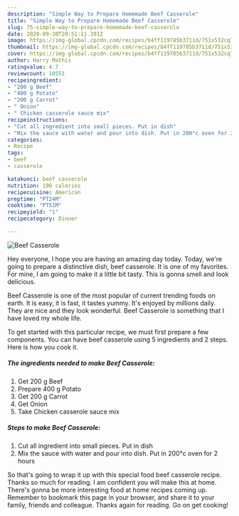 ```yaml
---
description: "Simple Way to Prepare Homemade Beef Casserole"
title: "Simple Way to Prepare Homemade Beef Casserole"
slug: 75-simple-way-to-prepare-homemade-beef-casserole
date: 2020-09-30T20:51:11.391Z
image: https://img-global.cpcdn.com/recipes/b4ff119785b3711d/751x532cq70/beef-casserole-recipe-main-photo.jpg
thumbnail: https://img-global.cpcdn.com/recipes/b4ff119785b3711d/751x532cq70/beef-casserole-recipe-main-photo.jpg
cover: https://img-global.cpcdn.com/recipes/b4ff119785b3711d/751x532cq70/beef-casserole-recipe-main-photo.jpg
author: Harry Mathis
ratingvalue: 4.7
reviewcount: 10551
recipeingredient:
- "200 g Beef"
- "400 g Potato"
- "200 g Carrot"
- " Onion"
- " Chicken casserole sauce mix"
recipeinstructions:
- "Cut all ingredient into small pieces. Put in dish"
- "Mix the sauce with water and pour into dish. Put in 200°c oven for 2 hours"
categories:
- Recipe
tags:
- beef
- casserole

katakunci: beef casserole 
nutrition: 190 calories
recipecuisine: American
preptime: "PT24M"
cooktime: "PT51M"
recipeyield: "1"
recipecategory: Dinner

---
```



![Beef Casserole](https://img-global.cpcdn.com/recipes/b4ff119785b3711d/751x532cq70/beef-casserole-recipe-main-photo.jpg)

Hey everyone, I hope you are having an amazing day today. Today, we're going to prepare a distinctive dish, beef casserole. It is one of my favorites. For mine, I am going to make it a little bit tasty. This is gonna smell and look delicious.

Beef Casserole is one of the most popular of current trending foods on earth. It is easy, it is fast, it tastes yummy. It's enjoyed by millions daily. They are nice and they look wonderful. Beef Casserole is something that I have loved my whole life.




To get started with this particular recipe, we must first prepare a few components. You can have beef casserole using 5 ingredients and 2 steps. Here is how you cook it.

<!--inarticleads1-->

##### The ingredients needed to make Beef Casserole:

1. Get 200 g Beef
1. Prepare 400 g Potato
1. Get 200 g Carrot
1. Get  Onion
1. Take  Chicken casserole sauce mix




<!--inarticleads2-->

##### Steps to make Beef Casserole:

1. Cut all ingredient into small pieces. Put in dish
1. Mix the sauce with water and pour into dish. Put in 200°c oven for 2 hours




So that's going to wrap it up with this special food beef casserole recipe. Thanks so much for reading. I am confident you will make this at home. There's gonna be more interesting food at home recipes coming up. Remember to bookmark this page in your browser, and share it to your family, friends and colleague. Thanks again for reading. Go on get cooking!
